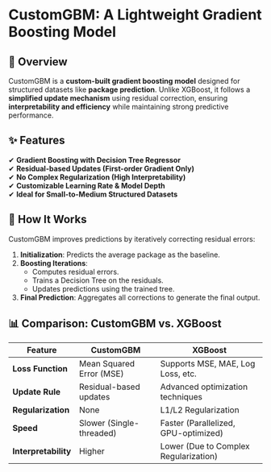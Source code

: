 # CustomGBM: A Lightweight Gradient Boosting Model  

## 📌 Overview  
CustomGBM is a **custom-built gradient boosting model** designed for structured datasets like **package prediction**. Unlike XGBoost, it follows a **simplified update mechanism** using residual correction, ensuring **interpretability and efficiency** while maintaining strong predictive performance.  

## ✨ Features  
✔ **Gradient Boosting with Decision Tree Regressor**  
✔ **Residual-based Updates (First-order Gradient Only)**  
✔ **No Complex Regularization (High Interpretability)**  
✔ **Customizable Learning Rate & Model Depth**  
✔ **Ideal for Small-to-Medium Structured Datasets**  

## 🔬 How It Works  
CustomGBM improves predictions by iteratively correcting residual errors:  
1. **Initialization**: Predicts the average package as the baseline.  
2. **Boosting Iterations**:  
   - Computes residual errors.  
   - Trains a Decision Tree on the residuals.  
   - Updates predictions using the trained tree.  
3. **Final Prediction**: Aggregates all corrections to generate the final output.  

## 📊 Comparison: CustomGBM vs. XGBoost  
| Feature        | CustomGBM  | XGBoost |
|---------------|-----------|---------|
| **Loss Function** | Mean Squared Error (MSE) | Supports MSE, MAE, Log Loss, etc. |
| **Update Rule**   | Residual-based updates | Advanced optimization techniques |
| **Regularization** | None | L1/L2 Regularization |
| **Speed** | Slower (Single-threaded) | Faster (Parallelized, GPU-optimized) |
| **Interpretability** | Higher | Lower (Due to Complex Regularization) |
